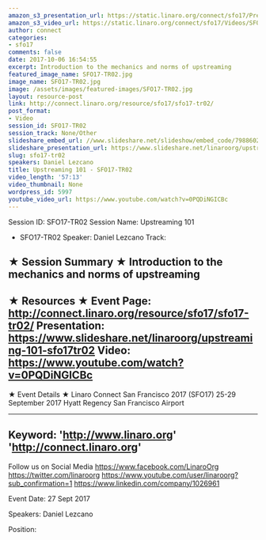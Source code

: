 ```yaml
---
amazon_s3_presentation_url: https://static.linaro.org/connect/sfo17/Presentations/SFO17-TR02%20-%20Upstreaming%20101.pdf
amazon_s3_video_url: https://static.linaro.org/connect/sfo17/Videos/SFO17-TR02%20Upstreaming%20101.mp4
author: connect
categories:
- sfo17
comments: false
date: 2017-10-06 16:54:55
excerpt: Introduction to the mechanics and norms of upstreaming
featured_image_name: SFO17-TR02.jpg
image_name: SFO17-TR02.jpg
image: /assets/images/featured-images/SFO17-TR02.jpg
layout: resource-post
link: http://connect.linaro.org/resource/sfo17/sfo17-tr02/
post_format:
- Video
session_id: SFO17-TR02
session_track: None/Other
slideshare_embed_url: //www.slideshare.net/slideshow/embed_code/79886025
slideshare_presentation_url: https://www.slideshare.net/linaroorg/upstreaming-101-sfo17tr02
slug: sfo17-tr02
speakers: Daniel Lezcano
title: Upstreaming 101 - SFO17-TR02
video_length: '57:13'
video_thumbnail: None
wordpress_id: 5997
youtube_video_url: https://www.youtube.com/watch?v=0PQDiNGICBc
---
```


Session ID: SFO17-TR02
Session Name: Upstreaming 101
- SFO17-TR02
Speaker: Daniel Lezcano
Track:

★ Session Summary ★
Introduction to the mechanics and norms of upstreaming
---------------------------------------------------
★ Resources ★
Event Page: http://connect.linaro.org/resource/sfo17/sfo17-tr02/
Presentation: https://www.slideshare.net/linaroorg/upstreaming-101-sfo17tr02
Video: https://www.youtube.com/watch?v=0PQDiNGICBc
---------------------------------------------------

★ Event Details ★
Linaro Connect San Francisco 2017 (SFO17)
25-29 September 2017
Hyatt Regency San Francisco Airport

---------------------------------------------------
Keyword:
'http://www.linaro.org'
'http://connect.linaro.org'
---------------------------------------------------
Follow us on Social Media
https://www.facebook.com/LinaroOrg
https://twitter.com/linaroorg
https://www.youtube.com/user/linaroorg?sub_confirmation=1
https://www.linkedin.com/company/1026961

Event Date: 27 Sept 2017

Speakers: Daniel Lezcano

Position: